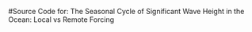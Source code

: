 #Source Code for: The Seasonal Cycle of Significant Wave Height in the Ocean:  Local vs Remote Forcing
